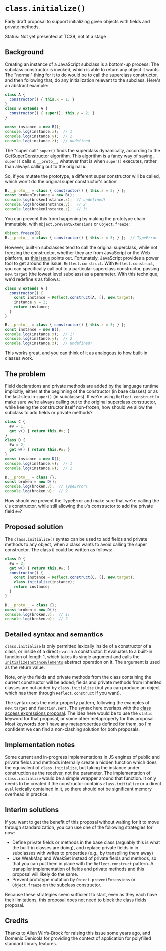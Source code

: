 # `class.initialize()`

Early draft proposal to support initializing given objects with fields and private methods.

Status: Not yet presented at TC39; not at a stage

## Background

Creating an instance of a JavaScript subclass is a bottom-up process: The subclass constructor is invoked, which is able to return any object it wants. The "normal" thing for it to do would be to call the superclass constructor, and then following that, do any initialization relevant to the subclass. Here's an abstract example:

```js
class A {
  constructor() { this.x = 1; }
}
class B extends A {
  constructor() { super(); this.y = 2; }
}

const instance = new B();
console.log(instance.x);  // 1
console.log(instance.y);  // 2
console.log(instance.z);  // undefined

```

The "super call" `super()` finds the superclass dynamically, according to the [GetSuperConstructor](https://tc39.github.io/ecma262/#sec-getsuperconstructor) algorithm. This algorithm is a fancy way of saying, `super()` calls `B.__proto__`, whatever that is when `super()` executes, rather than always calling out to the original `A`.

So, if you mutate the prototype, a different super constructor will be called, which won't do the original super constructor's action!

```js
B.__proto__ = class { constructor() { this.z = 3; } };
const brokenInstance = new B();
console.log(brokenInstance.x);  // undefined!
console.log(brokenInstance.y);  // 2
console.log(brokenInstance.z);  // 3!
```

You can prevent this from happening by making the prototype chain immutable, with `Object.preventExtensions` or `Object.freeze`:

```js
Object.freeze(B)
B.__proto__ = class { constructor() { this.z = 3; } };  // TypeError
```

However, built-in subclasses tend to call the original superclass, while not freezing the constructor, whether they are from JavaScript or the Web platform, as [this issue](https://github.com/tc39/proposal-class-fields/issues/179) points out. Fortunately, JavaScript provides a power tool to get around the issue: `Reflect.construct`. With `Reflect.construct`, you can specifically call out to a particular superclass constructor, passing `new.target` (the lowest level subclass) as a parameter. With this technique, we'd redefine `B` as follows:

```js
class B extends A {
  constructor() {
    const instance = Reflect.construct(A, [], new.target);
    instance.y = 2;
    return instance;
  }
}

B.__proto__ = class { constructor() { this.z = 3; } };
const instance = new B();
console.log(instance.x);  // 1!
console.log(instance.y);  // 2
console.log(instance.z);  // undefined!
```

This works great, and you can think of it as analogous to how built-in classes work.

## The problem

Field declarations and private methods are added by the language runtime implicitly, either at the beginning of the constructor (in base classes) or as the last step in `super()` (in subclasses). If we're using `Reflect.construct` to make sure we're always calling out to the original superclass constructor, while keeing the constructor itself non-frozen, how should we allow the subclass to add fields or private methods?

```js
class C {
  #v = 1;
  get v() { return this.#v; }
}
class D {
  #w = 2;
  get w() { return this.#w; }
}
const instance = new D();
console.log(instance.v);  // 1
console.log(instance.w);  // 2

D.__proto__ = class {};
const broken = new D();
console.log(broken.v);  // TypeError!
console.log(broken.w);  // 2
```

How should we prevent the TypeError and make sure that we're calling the `C`'s constructor, while still allowing the `D`'s constructor to add the private field `#w`?

## Proposed solution

The `class.initialize()` syntax can be used to add fields and private methods to any object, when a class wants to avoid calling the super constructor. The class `D` could be written as follows:

```js
class D {
  #w = 2;
  get w() { return this.#w; }
  constructor() {
    const instance = Reflect.construct(C, [], new.target);
    class.initialize(instance);
    return instance;
  }
}

D.__proto__ = class {};
const broken = new D();
console.log(broken.v);  // 1!
console.log(broken.w);  // 2
```

## Detailed syntax and semantics

`class.initialize` is only permitted lexically inside of a constructor of a class, or inside of a direct `eval` in a constructor. It evaluates to a built-in function of length 1, which takes its single argument and calls the [`InitializeInstanceElements`](https://tc39.github.io/proposal-private-methods/#initialize-instance-elements) abstract operation on it. The argument is used as the return value.

Note, only the fields and private methods from the class containing the current constructor will be added; fields and private methods from inherited classes are not added by `class.initialize` (but you can produce an object which has them through `Reflect.construct` if you want).

The syntax uses the meta-property pattern, following the examples of `new.target` and `function.sent`. The syntax here overlaps with the [class access expressions proposal](https://github.com/tc39/proposal-class-access-expressions). The idea here would be to use the `static` keyword for that proposal, or some other metaproperty for this proposal. Most keywords don't have any metaproperties defined for them, so I'm confident we can find a non-clashing solution for both proposals.

## Implementation notes

Some current and in-progress implementations in JS engines of public and private fields and methods internally create a hidden function which does the equivalent of `class.initialize`, but taking the instance under construction as the receiver, not the parameter. The implementation of `class.initialize` would be a simple wrapper around that function. It only needs to be created if the constructor contains `class.initialize` or a direct `eval` lexically contained in it, so there should not be significant memory overhead in practice.

## Interim solutions

If you want to get the benefit of this proposal without waiting for it to move through standardization, you can use one of the following strategies for now:
- Define private fields or methods in the base class (arguably this is what the built-in classes are doing), and replace private fields in in subclasses with writes to properties (e.g., by transpiling them away)
- Use WeakMap and WeakSet instead of private fields and methods, so that you can put them in place with the `Reflect.construct` pattern. A transpiler implementation of fields and private methods and this proposal will likely do the same.
- Prevent prototype mutation by `Object.preventExtensions` or `Object.freeze` on the subclass constructor.

Because these strategies seem sufficient to start, even as they each have their limitations, this proposal does not need to block the class fields proposal.

## Credits

Thanks to Allen Wirfs-Brock for raising this issue some years ago, and Domenic Denicola for providing the context of application for polyfilled standard library features.
